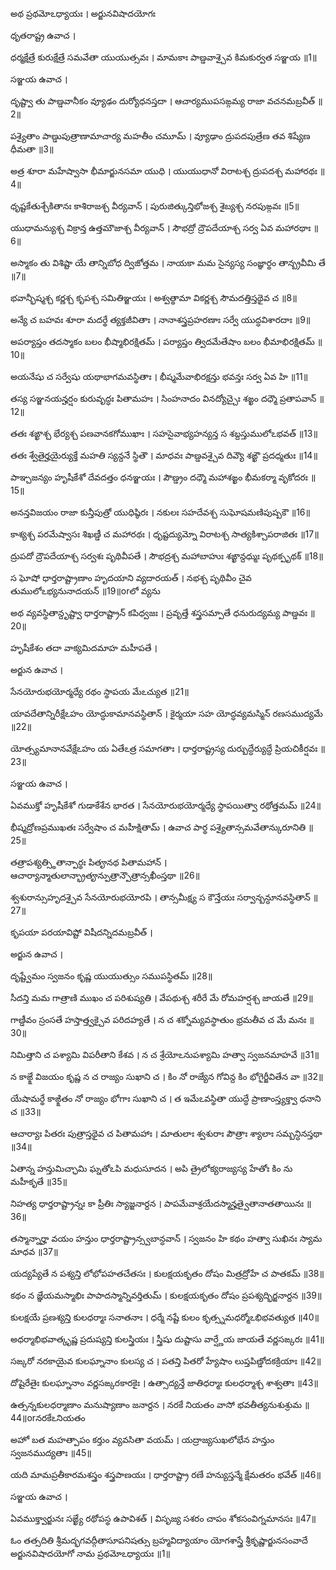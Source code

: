 అథ ప్రథమోఽధ్యాయః ।
అర్జునవిషాదయోగః

ధృతరాష్ట్ర ఉవాచ ।

ధర్మక్షేత్రే కురుక్షేత్రే సమవేతా యుయుత్సవః ।
మామకాః పాణ్డవాశ్చైవ కిమకుర్వత సఞ్జయ ॥1॥

సఞ్జయ ఉవాచ ।

దృష్ట్వా తు పాణ్డవానీకం వ్యూఢం దుర్యోధనస్తదా ।
ఆచార్యముపసఙ్గమ్య రాజా వచనమబ్రవీత్ ॥2॥

పశ్యైతాం పాణ్డుపుత్రాణామాచార్య మహతీం చమూమ్ ।
వ్యూఢాం ద్రుపదపుత్రేణ తవ శిష్యేణ ధీమతా ॥3॥

అత్ర శూరా మహేష్వాసా భీమార్జునసమా యుధి ।
యుయుధానో విరాటశ్చ ద్రుపదశ్చ మహారథః ॥4॥

ధృష్టకేతుశ్చేకితానః కాశిరాజశ్చ వీర్యవాన్ ।
పురుజిత్కున్తిభోజశ్చ శైబ్యశ్చ నరపుఙ్గవః ॥5॥

యుధామన్యుశ్చ విక్రాన్త ఉత్తమౌజాశ్చ వీర్యవాన్ ।
సౌభద్రో ద్రౌపదేయాశ్చ సర్వ ఏవ మహారథాః ॥6॥

అస్మాకం తు విశిష్టా యే తాన్నిబోధ ద్విజోత్తమ ।
నాయకా మమ సైన్యస్య సంజ్ఞార్థం తాన్బ్రవీమి తే ॥7॥

భవాన్భీష్మశ్చ కర్ణశ్చ కృపశ్చ సమితిఞ్జయః ।
అశ్వత్థామా వికర్ణశ్చ సౌమదత్తిస్తథైవ చ ॥8॥

అన్యే చ బహవః శూరా మదర్థే త్యక్తజీవితాః ।
నానాశస్త్రప్రహరణాః సర్వే యుద్ధవిశారదాః ॥9॥

అపర్యాప్తం తదస్మాకం బలం భీష్మాభిరక్షితమ్ ।
పర్యాప్తం త్విదమేతేషాం బలం భీమాభిరక్షితమ్ ॥10॥

అయనేషు చ సర్వేషు యథాభాగమవస్థితాః ।
భీష్మమేవాభిరక్షన్తు భవన్తః సర్వ ఏవ హి ॥11॥

తస్య సఞ్జనయన్హర్షం కురువృద్ధః పితామహః ।
సింహనాదం వినద్యోచ్చైః శఙ్ఖం దధ్మౌ ప్రతాపవాన్ ॥12॥

తతః శఙ్ఖాశ్చ భేర్యశ్చ పణవానకగోముఖాః ।
సహసైవాభ్యహన్యన్త స శబ్దస్తుములోఽభవత్ ॥13॥

తతః శ్వేతైర్హయైర్యుక్తే మహతి స్యన్దనే స్థితౌ ।
మాధవః పాణ్డవశ్చైవ దివ్యౌ శఙ్ఖౌ ప్రదధ్మతుః ॥14॥

పాఞ్చజన్యం హృషీకేశో దేవదత్తం ధనఞ్జయః ।
పౌణ్డ్రం దధ్మౌ మహాశఙ్ఖం భీమకర్మా వృకోదరః ॥15॥

అనన్తవిజయం రాజా కున్తీపుత్రో యుధిష్ఠిరః ।
నకులః సహదేవశ్చ సుఘోషమణిపుష్పకౌ ॥16॥

కాశ్యశ్చ పరమేష్వాసః శిఖణ్డీ చ మహారథః ।
ధృష్టద్యుమ్నో విరాటశ్చ సాత్యకిశ్చాపరాజితః ॥17॥

ద్రుపదో ద్రౌపదేయాశ్చ సర్వశః పృథివీపతే ।
సౌభద్రశ్చ మహాబాహుః శఙ్ఖాన్దధ్ముః పృథక్పృథక్ ॥18॥

స ఘోషో ధార్తరాష్ట్రాణాం హృదయాని వ్యదారయత్ ।
నభశ్చ పృథివీం చైవ తుములోఽభ్యనునాదయన్ ॥19॥orలో వ్యను

అథ వ్యవస్థితాన్దృష్ట్వా ధార్తరాష్ట్రాన్ కపిధ్వజః ।
ప్రవృత్తే శస్త్రసమ్పాతే ధనురుద్యమ్య పాణ్డవః ॥20॥

హృషీకేశం తదా వాక్యమిదమాహ మహీపతే ।

అర్జున ఉవాచ ।

సేనయోరుభయోర్మధ్యే రథం స్థాపయ మేఽచ్యుత ॥21॥

యావదేతాన్నిరీక్షేఽహం యోద్ధుకామానవస్థితాన్ ।
కైర్మయా సహ యోద్ధవ్యమస్మిన్ రణసముద్యమే ॥22॥

యోత్స్యమానానవేక్షేఽహం య ఏతేఽత్ర సమాగతాః ।
ధార్తరాష్ట్రస్య దుర్బుద్ధేర్యుద్ధే ప్రియచికీర్షవః ॥23॥

సఞ్జయ ఉవాచ ।

ఏవముక్తో హృషీకేశో గుడాకేశేన భారత ।
సేనయోరుభయోర్మధ్యే స్థాపయిత్వా రథోత్తమమ్ ॥24॥

భీష్మద్రోణప్రముఖతః సర్వేషాం చ మహీక్షితామ్ ।
ఉవాచ పార్థ పశ్యైతాన్సమవేతాన్కురూనితి ॥25॥

తత్రాపశ్యత్స్థితాన్పార్థః పితౄనథ పితామహాన్ ।
ఆచార్యాన్మాతులాన్భ్రాతౄన్పుత్రాన్పౌత్రాన్సఖీంస్తథా ॥26॥

శ్వశురాన్సుహృదశ్చైవ సేనయోరుభయోరపి ।
తాన్సమీక్ష్య స కౌన్తేయః సర్వాన్బన్ధూనవస్థితాన్ ॥27॥

కృపయా పరయావిష్టో విషీదన్నిదమబ్రవీత్ ।

అర్జున ఉవాచ ।

దృష్ట్వేమం స్వజనం కృష్ణ యుయుత్సుం సముపస్థితమ్ ॥28॥

సీదన్తి మమ గాత్రాణి ముఖం చ పరిశుష్యతి ।
వేపథుశ్చ శరీరే మే రోమహర్షశ్చ జాయతే ॥29॥

గాణ్డీవం స్రంసతే హస్తాత్త్వక్చైవ పరిదహ్యతే ।
న చ శక్నోమ్యవస్థాతుం భ్రమతీవ చ మే మనః ॥30॥

నిమిత్తాని చ పశ్యామి విపరీతాని కేశవ ।
న చ శ్రేయోఽనుపశ్యామి హత్వా స్వజనమాహవే ॥31॥

న కాఙ్క్షే విజయం కృష్ణ న చ రాజ్యం సుఖాని చ ।
కిం నో రాజ్యేన గోవిన్ద కిం భోగైర్జీవితేన వా ॥32॥

యేషామర్థే కాఙ్క్షితం నో రాజ్యం భోగాః సుఖాని చ ।
త ఇమేఽవస్థితా యుద్ధే ప్రాణాంస్త్యక్త్వా ధనాని చ ॥33॥

ఆచార్యాః పితరః పుత్రాస్తథైవ చ పితామహాః ।
మాతులాః శ్వశురాః పౌత్రాః శ్యాలాః సమ్బన్ధినస్తథా ॥34॥

ఏతాన్న హన్తుమిచ్ఛామి ఘ్నతోఽపి మధుసూదన ।
అపి త్రైలోక్యరాజ్యస్య హేతోః కిం ను మహీకృతే ॥35॥

నిహత్య ధార్తరాష్ట్రాన్నః కా ప్రీతిః స్యాజ్జనార్దన ।
పాపమేవాశ్రయేదస్మాన్హత్వైతానాతతాయినః ॥36॥

తస్మాన్నార్హా వయం హన్తుం ధార్తరాష్ట్రాన్స్వబాన్ధవాన్ ।
స్వజనం హి కథం హత్వా సుఖినః స్యామ మాధవ ॥37॥

యద్యప్యేతే న పశ్యన్తి లోభోపహతచేతసః ।
కులక్షయకృతం దోషం మిత్రద్రోహే చ పాతకమ్ ॥38॥

కథం న జ్ఞేయమస్మాభిః పాపాదస్మాన్నివర్తితుమ్ ।
కులక్షయకృతం దోషం ప్రపశ్యద్భిర్జనార్దన ॥39॥

కులక్షయే ప్రణశ్యన్తి కులధర్మాః సనాతనాః ।
ధర్మే నష్టే కులం కృత్స్నమధర్మోఽభిభవత్యుత ॥40॥

అధర్మాభిభవాత్కృష్ణ ప్రదుష్యన్తి కులస్త్రియః ।
స్త్రీషు దుష్టాసు వార్ష్ణేయ జాయతే వర్ణసఙ్కరః ॥41॥

సఙ్కరో నరకాయైవ కులఘ్నానాం కులస్య చ ।
పతన్తి పితరో హ్యేషాం లుప్తపిణ్డోదకక్రియాః ॥42॥

దోషైరేతైః కులఘ్నానాం వర్ణసఙ్కరకారకైః ।
ఉత్సాద్యన్తే జాతిధర్మాః కులధర్మాశ్చ శాశ్వతాః ॥43॥

ఉత్సన్నకులధర్మాణాం మనుష్యాణాం జనార్దన ।
నరకే నియతం వాసో భవతీత్యనుశుశ్రుమ ॥44॥orనరకేఽనియతం

అహో బత మహత్పాపం కర్తుం వ్యవసితా వయమ్ ।
యద్రాజ్యసుఖలోభేన హన్తుం స్వజనముద్యతాః ॥45॥

యది మామప్రతీకారమశస్త్రం శస్త్రపాణయః ।
ధార్తరాష్ట్రా రణే హన్యుస్తన్మే క్షేమతరం భవేత్ ॥46॥

సఞ్జయ ఉవాచ ।

ఏవముక్త్వార్జునః సఙ్ఖ్యే రథోపస్థ ఉపావిశత్ ।
విసృజ్య సశరం చాపం శోకసంవిగ్నమానసః ॥47॥


ఓం తత్సదితి శ్రీమద్భగవద్గీతాసూపనిషత్సు
బ్రహ్మవిద్యాయాం యోగశాస్త్రే శ్రీకృష్ణార్జునసంవాదే
అర్జునవిషాదయోగో నామ ప్రథమోఽధ్యాయః ॥1॥